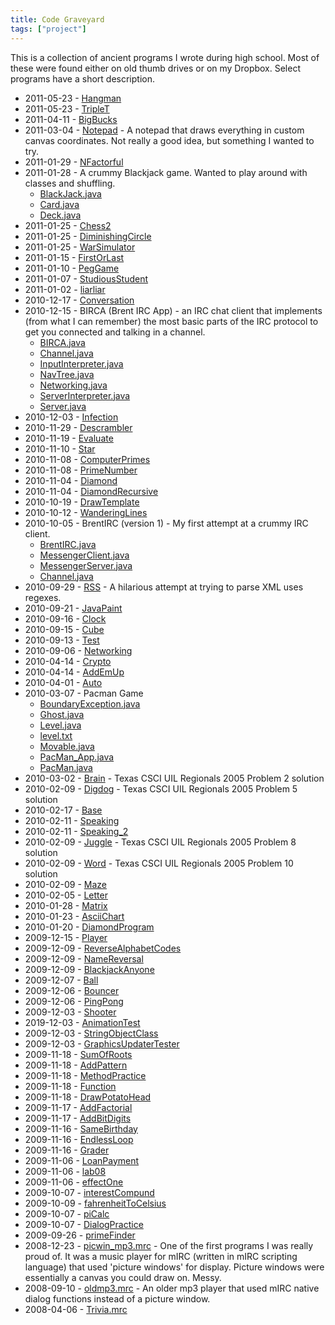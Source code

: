 ```yaml
---
title: Code Graveyard
tags: ["project"]
---
```


This is a collection of ancient programs I wrote during high school. Most of these were found either on old thumb drives or on my Dropbox. Select programs have a short description.

- 2011-05-23 - [Hangman](files/archive/Hangman.java)
- 2011-05-23 - [TripleT](files/archive/TripleT.java)
- 2011-04-11 - [BigBucks](files/archive/BigBucks.java)
- 2011-03-04 - [Notepad](files/archive/Notepad.java) - A notepad that draws everything in custom canvas coordinates. Not really a good idea, but something I wanted to try.
- 2011-01-29 - [NFactorful](files/archive/NFactorful.java)
- 2011-01-28 - A crummy Blackjack game. Wanted to play around with classes and shuffling.
  - [BlackJack.java](files/archive/BlackJack.java)
  - [Card.java](files/archive/Card.java)
  - [Deck.java](files/archive/Deck.java)
- 2011-01-25 - [Chess2](files/archive/Chess2.java)
- 2011-01-25 - [DiminishingCircle](files/archive/DiminishingCircle.java)
- 2011-01-25 - [WarSimulator](files/archive/WarSimulator.java)
- 2011-01-15 - [FirstOrLast](files/archive/FirstOrLast.java)
- 2011-01-10 - [PegGame](files/archive/PegGame.java)
- 2011-01-07 - [StudiousStudent](files/archive/StudiousStudent.java)
- 2011-01-02 - [liarliar](files/archive/liarliar.java)
- 2010-12-17 - [Conversation](files/archive/Conversation.java)
- 2010-12-15 - BIRCA (Brent IRC App) - an IRC chat client that implements (from what I can remember) the most basic parts of the IRC protocol to get you connected and talking in a channel.
  - [BIRCA.java](files/archive/BIRCA/BIRCA.java)
  - [Channel.java](files/archive/BIRCA/Channel.java)
  - [InputInterpreter.java](files/archive/BIRCA/InputInterpreter.java)
  - [NavTree.java](files/archive/BIRCA/NavTree.java)
  - [Networking.java](files/archive/BIRCA/Networking.java)
  - [ServerInterpreter.java](files/archive/BIRCA/ServerInterpreter.java)
  - [Server.java](files/archive/BIRCA/Server.java)
- 2010-12-03 - [Infection](files/archive/Infection.java)
- 2010-11-29 - [Descrambler](files/archive/Descrambler.java)
- 2010-11-19 - [Evaluate](files/archive/Evaluate.java)
- 2010-11-10 - [Star](files/archive/Star.java)
- 2010-11-08 - [ComputerPrimes](files/archive/ComputerPrimes.java)
- 2010-11-08 - [PrimeNumber](files/archive/PrimeNumber.java)
- 2010-11-04 - [Diamond](files/archive/Diamond.java)
- 2010-11-04 - [DiamondRecursive](files/archive/DiamondRecursive.java)
- 2010-10-19 - [DrawTemplate](files/archive/DrawTemplate.java)
- 2010-10-12 - [WanderingLines](files/archive/WanderingLines.java)
- 2010-10-05 - BrentIRC (version 1) - My first attempt at a crummy IRC client.
  - [BrentIRC.java](files/archive/BrentIRC.java)
  - [MessengerClient.java](files/archive/MessengerClient.java)
  - [MessengerServer.java](files/archive/MessengerServer.java)
  - [Channel.java](files/archive/Channel.java)
- 2010-09-29 - [RSS](files/archive/RSS.java) - A hilarious attempt at trying to parse XML uses regexes.
- 2010-09-21 - [JavaPaint](files/archive/JavaPaint.java)
- 2010-09-16 - [Clock](files/archive/Clock.java)
- 2010-09-15 - [Cube](files/archive/Cube.java)
- 2010-09-13 - [Test](files/archive/Test.java)
- 2010-09-06 - [Networking](files/archive/Networking.java)
- 2010-04-14 - [Crypto](files/archive/Crypto.java)
- 2010-04-14 - [AddEmUp](files/archive/AddEmUp.java)
- 2010-04-01 - [Auto](files/archive/Auto.java)
- 2010-03-07 - Pacman Game
  - [BoundaryException.java](files/archive/pacman/BoundaryException.java)
  - [Ghost.java](files/archive/pacman/Ghost.java)
  - [Level.java](files/archive/pacman/Level.java)
  - [level.txt](files/archive/pacman/level.txt)
  - [Movable.java](files/archive/pacman/Movable.java)
  - [PacMan_App.java](files/archive/pacman/PacMan_App.java)
  - [PacMan.java](files/archive/pacman/PacMan.java)
- 2010-03-02 - [Brain](files/archive/Brain.java) - Texas CSCI UIL Regionals 2005 Problem 2 solution
- 2010-02-09 - [Digdog](files/archive/Digdog.java) - Texas CSCI UIL Regionals 2005 Problem 5 solution
- 2010-02-17 - [Base](files/archive/Base.java)
- 2010-02-11 - [Speaking](files/archive/Speaking.java)
- 2010-02-11 - [Speaking_2](files/archive/Speaking_2.java)
- 2010-02-09 - [Juggle](files/archive/Juggle.java) - Texas CSCI UIL Regionals 2005 Problem 8 solution
- 2010-02-09 - [Word](files/archive/Word.java) - Texas CSCI UIL Regionals 2005 Problem 10 solution
- 2010-02-09 - [Maze](files/archive/Maze.java)
- 2010-02-05 - [Letter](files/archive/Letter.java)
- 2010-01-28 - [Matrix](files/archive/Matrix.java)
- 2010-01-23 - [AsciiChart](files/archive/AsciiChart.java)
- 2010-01-20 - [DiamondProgram](files/archive/DiamondProgram.java)
- 2009-12-15 - [Player](files/archive/Player.java)
- 2009-12-09 - [ReverseAlphabetCodes](files/archive/ReverseAlphabetCodes.java)
- 2009-12-09 - [NameReversal](files/archive/NameReversal.java)
- 2009-12-09 - [BlackjackAnyone](files/archive/BlackjackAnyone.java)
- 2009-12-07 - [Ball](files/archive/Ball.java)
- 2009-12-06 - [Bouncer](files/archive/Bouncer.java)
- 2009-12-06 - [PingPong](files/archive/PingPong.java)
- 2009-12-03 - [Shooter](files/archive/Shooter.java)
- 2019-12-03 - [AnimationTest](files/archive/AnimationTest.java)
- 2009-12-03 - [StringObjectClass](files/archive/StringObjectClass.java)
- 2009-12-03 - [GraphicsUpdaterTester](files/archive/GraphicsUpdaterTester.java)
- 2009-11-18 - [SumOfRoots](files/archive/SumOfRoots.java)
- 2009-11-18 - [AddPattern](files/archive/AddPattern.java)
- 2009-11-18 - [MethodPractice](files/archive/MethodPractice.java)
- 2009-11-18 - [Function](files/archive/Function.java)
- 2009-11-18 - [DrawPotatoHead](files/archive/DrawPotatoHead.java)
- 2009-11-17 - [AddFactorial](files/archive/AddFactorial.java)
- 2009-11-17 - [AddBitDigits](files/archive/AddBitDigits.java)
- 2009-11-16 - [SameBirthday](files/archive/SameBirthday.java)
- 2009-11-16 - [EndlessLoop](files/archive/EndlessLoop.java)
- 2009-11-16 - [Grader](files/archive/Grader.java)
- 2009-11-06 - [LoanPayment](files/archive/LoanPayment.java)
- 2009-11-06 - [lab08](files/archive/lab08.java)
- 2009-11-06 - [effectOne](files/archive/effectOne.java)
- 2009-10-07 - [interestCompund](files/archive/interestCompund.java)
- 2009-10-09 - [fahrenheitToCelsius](files/archive/fahrenheitToCelsius.java)
- 2009-10-07 - [piCalc](files/archive/piCalc.java)
- 2009-10-07 - [DialogPractice](files/archive/DialogPractice.java)
- 2009-09-26 - [primeFinder](files/archive/primeFinder.java)
- 2008-12-23 - [picwin_mp3.mrc](files/archive/picwin_mp3.mrc) - One of the first programs I was really proud of. It was a music player for mIRC (written in mIRC scripting language) that used 'picture windows' for display. Picture windows were essentially a canvas you could draw on. Messy.
- 2008-09-10 - [oldmp3.mrc](files/archive/oldmp3.mrc) - An older mp3 player that used mIRC native dialog functions instead of a picture window.
- 2008-04-06 - [Trivia.mrc](files/archive/Trivia.mrc)
